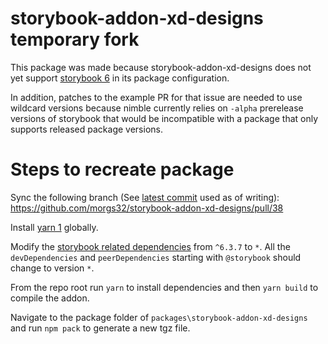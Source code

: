 # storybook-addon-xd-designs temporary fork

This package was made because storybook-addon-xd-designs does not yet support [storybook 6](https://github.com/morgs32/storybook-addon-xd-designs/issues/26) in its package configuration.

In addition, patches to the example PR for that issue are needed to use wildcard versions because nimble currently relies on `-alpha` prerelease versions of storybook that would be incompatible with a package that only supports released package versions.

# Steps to recreate package

Sync the following branch (See [latest commit](https://github.com/morgs32/storybook-addon-xd-designs/pull/38/commits/896ba0dfd0714b1c14a4acb16a591b148dccfb20) used as of writing): https://github.com/morgs32/storybook-addon-xd-designs/pull/38

Install [yarn 1](https://classic.yarnpkg.com/en/docs/install/#windows-stable) globally.

Modify the [storybook related dependencies](https://github.com/morgs32/storybook-addon-xd-designs/blob/896ba0dfd0714b1c14a4acb16a591b148dccfb20/packages/storybook-addon-xd-designs/package.json#L24) from `^6.3.7` to `*`. All the `devDependencies` and `peerDependencies` starting with `@storybook` should change to version `*`.

From the repo root run `yarn` to install dependencies and then `yarn build` to compile the addon.

Navigate to the package folder of `packages\storybook-addon-xd-designs` and run `npm pack` to generate a new tgz file.
